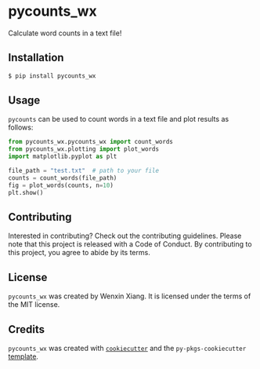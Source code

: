 # pycounts_wx

Calculate word counts in a text file!

## Installation

```bash
$ pip install pycounts_wx
```

## Usage

`pycounts` can be used to count words in a text file and plot results
as follows:

```python
from pycounts_wx.pycounts_wx import count_words
from pycounts_wx.plotting import plot_words
import matplotlib.pyplot as plt

file_path = "test.txt"  # path to your file
counts = count_words(file_path)
fig = plot_words(counts, n=10)
plt.show()
```

## Contributing

Interested in contributing? Check out the contributing guidelines. Please note that this project is released with a Code of Conduct. By contributing to this project, you agree to abide by its terms.

## License

`pycounts_wx` was created by Wenxin Xiang. It is licensed under the terms of the MIT license.

## Credits

`pycounts_wx` was created with [`cookiecutter`](https://cookiecutter.readthedocs.io/en/latest/) and the `py-pkgs-cookiecutter` [template](https://github.com/py-pkgs/py-pkgs-cookiecutter).
